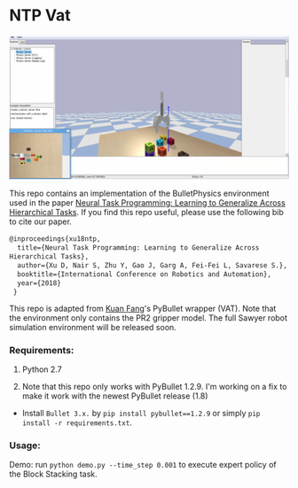 # NTP Vat

![bullet](docs/bullet_screenshot.png)

This repo contains an implementation of the BulletPhysics environment used in the paper [Neural Task Programming: Learning to Generalize Across Hierarchical Tasks](https://arxiv.org/abs/1710.01813). If you find this repo useful, please use the following bib to cite our paper.

```
@inproceedings{xu18ntp,
  title={Neural Task Programming: Learning to Generalize Across Hierarchical Tasks},
  author={Xu D, Nair S, Zhu Y, Gao J, Garg A, Fei-Fei L, Savarese S.},
  booktitle={International Conference on Robotics and Automation},
  year={2018}
 }
```

This repo is adapted from [Kuan Fang](https://github.com/kuanfang/)'s PyBullet wrapper (VAT). Note that the environment only contains the PR2 gripper model. The full Sawyer robot simulation environment will be released soon.

### Requirements:
1. Python 2.7

2. Note that this repo only works with PyBullet 1.2.9. I'm working on a fix to make it work with the newest PyBullet release (1.8)
- Install `Bullet 3.x.` by `pip install pybullet==1.2.9` or simply `pip install -r requirements.txt`.

### Usage:

Demo: run `python demo.py --time_step 0.001` to execute expert policy of the Block Stacking task.

